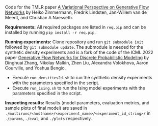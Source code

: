 Code for the TMLR paper [A Variational Perspective on Generative Flow Networks](https://openreview.net/forum?id=AZ4GobeSLq&invitationId=TMLR/Paper612/) by Heiko Zimmermann, Fredrik Lindsten,  Jan-Willem van de Meent, and Christian A Naesseth.

**Requirements:**
All required packages are listed in `req.pip` and can be installed by running `pip install -r req.pip`.

**Running experiments:**
Clone repository and run `git submodule init` followed by `git submodule update`. The submodule is needed for the synthetic density experiments and is a fork of the code of the ICML 2022 paper [Generative Flow Networks for Discrete Probabilistic Modeling](https://arxiv.org/abs/2202.01361) by Dinghuai Zhang, Nikolay Malkin, Zhen Liu, Alexandra Volokhova, Aaron Courville, and Yoshua Bengio.
- Execute `run_densities2d.sh` to run the synthetic density experiments with the parameters specified in the script.
- Execute `run_ising.sh` to run the Ising model experiments with the parameters specified in the script.

**Inspecting results:**
Results (model parameters, evaluation metrics, and sample plots of final model) are saved in `./multiruns/<hostname>/<experiment_name>/<experiment_id_string>/` in `./params`, `./eval`, and `./plots` respectively.
